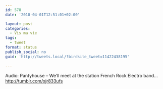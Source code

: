 ```yaml
---
id: 578
date: '2010-04-01T12:51:01+02:00'

layout: post
categories:
  - Vis ma vie
tags:
  - tweet
format: status
publish_social: no
guid: 'http://tweets.local/?birdsite_tweet=11422438195'

---
```


Audio: Pantyhouse – We’ll meet at the station French Rock Electro band… http://tumblr.com/xjr833ufs